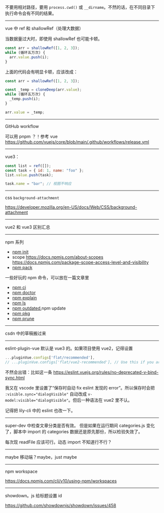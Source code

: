 不要用相对路径，要用 `process.cwd()` 或 `__dirname`。不然的话，在不同目录下执行命令会有不同的结果。

---

vue 中 ref 和 shallowRef（处理大数据）

当数据量过大时，即使用 shallowRef 也可能卡顿。

```js
const arr = shallowRef([1, 2, 3]);
while (循环五万次) {
  arr.value.push(i);
}
```

上面的代码会有明显卡顿，应该改成：

```js
const arr = shallowRef([1, 2, 3]);

const _temp = cloneDeep(arr.value);
while (循环五万次) {
  _temp.push(i);
}

arr.value = _temp;
```

---

GitHub workflow

可以用 pnpm ？！参考 vue https://github.com/vuejs/core/blob/main/.github/workflows/release.yml

---

vue3：

```js
const list = ref([]);
const task = { id: 1, name: "foo" };
list.value.push(task);

task.name = "bar"; // 视图不响应
```

---

css `background-attachment`

https://developer.mozilla.org/en-US/docs/Web/CSS/background-attachment

---

vue2 和 vue3 区别汇总

---

npm 系列

- [npm init](https://docs.npmjs.com/cli/v10/commands/npm-init)
- scope
  https://docs.npmjs.com/about-scopes
  https://docs.npmjs.com/package-scope-access-level-and-visibility
- [npm pack](https://docs.npmjs.com/cli/v10/commands/npm-pack)

一些好玩的 npm 命令，可以放在一篇文章里

- [npm ci](https://docs.npmjs.com/cli/v10/commands/npm-ci/)
- [npm doctor](https://docs.npmjs.com/cli/v10/commands/npm-doctor)
- [npm explain](https://docs.npmjs.com/cli/v10/commands/npm-explain)
- [npm ls](https://docs.npmjs.com/cli/v10/commands/npm-ls)
- [npm outdated](https://docs.npmjs.com/cli/v10/commands/npm-outdated),npm update
- [npm pkg](https://docs.npmjs.com/cli/v10/commands/npm-pkg)
- [npm prune](https://docs.npmjs.com/cli/v10/commands/npm-prune)

---

csdn 中的草稿搬过来

---

eslint-plugin-vue 默认是 vue3 的。如果项目使用 vue2，记得设置

```js
...pluginVue.configs['flat/recommended'],
// ...pluginVue.configs['flat/vue2-recommended'], // Use this if you are using Vue.js 2.x.
```

不然会出错：比如这一条 https://eslint.vuejs.org/rules/no-deprecated-v-bind-sync.html

我又在 vscode 里设置了“保存时自动 fix eslint 发现的 error”。所以保存时会把 `:visible.sync="dialogVisible"` 自动改成 `v-model:visible="dialogVisible"`。但后一种语法在 vue2 里不认。

记得把 lily-cli 中的 eslint 也改一下。

---

super-dev 中检查文章分类是否有效。
但是如果在运行期间 categories.js 变化了，脚本中 import 的 categories 数据还是原先那份，所以检验失效了。

每次现 readFile 应该可行。动态 import 不知道行不行？

---

maybe 移动端？maybe，just maybe

---

npm workspace

https://docs.npmjs.com/cli/v10/using-npm/workspaces

---

showdown。js 给标题设置 id

https://github.com/showdownjs/showdown/issues/458
